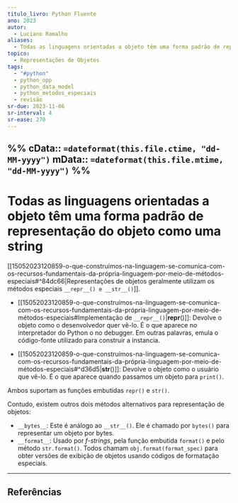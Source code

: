 ```yaml
---
titulo_livro: Python Fluente
ano: 2023
autor:
  - Luciano Ramalho
aliases:
  - Todas as linguagens orientadas a objeto têm uma forma padrão de representação do objeto como uma string
topico:
  - Representações de Objetos
tags:
  - "#python"
  - python_opp
  - python_data_model
  - python_metodos_especiais
  - revisão
sr-due: 2023-11-06
sr-interval: 4
sr-ease: 270
---
```

%%
cData:: `=dateformat(this.file.ctime, "dd-MM-yyyy")`
mData:: `=dateformat(this.file.mtime, "dd-MM-yyyy")`
%%
---
# Todas as linguagens orientadas a objeto têm uma forma padrão de representação do objeto como uma string


[[15052023120859-o-que-construímos-na-linguagem-se-comunica-com-os-recursos-fundamentais-da-própria-linguagem-por-meio-de-métodos-especiais#^84dc66|Representações de objetos geralmente utilizam os métodos especiais `__repr__() e __str__()`]]. 

- [[15052023120859-o-que-construímos-na-linguagem-se-comunica-com-os-recursos-fundamentais-da-própria-linguagem-por-meio-de-métodos-especiais#Implementação de `__repr__()`|__repr__()]]: Devolve o objeto como o desenvolvedor quer vê-lo. É o que aparece no interpretador do Python o no debugger. Em outras palavras, emula o código-fonte utilizado para construir a instancia.

- [[15052023120859-o-que-construímos-na-linguagem-se-comunica-com-os-recursos-fundamentais-da-própria-linguagem-por-meio-de-métodos-especiais#^d36d5|__str__()]]: Devolve o objeto como o usuário que vê-lo. É o que aparece quando passamos um objeto para `print()`.

Ambos suportam as funções embutidas `repr()` e `str()`.

Contudo, existem outros dois métodos alternativos para representação de objetos:

- `__bytes__`: Este é análogo ao `__str__()`. Ele é chamado por `bytes()` para representar um objeto por bytes.
- `__format__`: Usado por  _f-strings_, pela função embutida `format()` e pelo método `str.format()`. Todos chamam `obj.format(format_spec)` para obter versões de exibição de objetos usando códigos de formatação especiais. 

----
## Referências 